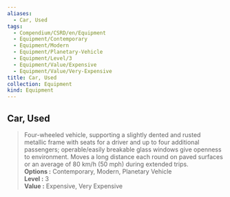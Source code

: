```yaml
---
aliases:
  - Car, Used
tags:
  - Compendium/CSRD/en/Equipment
  - Equipment/Contemporary
  - Equipment/Modern
  - Equipment/Planetary-Vehicle
  - Equipment/Level/3
  - Equipment/Value/Expensive
  - Equipment/Value/Very-Expensive
title: Car, Used
collection: Equipment
kind: Equipment
---
```

## Car, Used  
  
>Four-wheeled vehicle, supporting a slightly dented and rusted metallic frame with seats for a driver and up to four additional passengers; operable/easily breakable glass windows give openness to environment. Moves a long distance each round on paved surfaces or an average of 80 km/h (50 mph) during extended trips.  
> **Options :** Contemporary, Modern, Planetary Vehicle  
> **Level :** 3  
> **Value :** Expensive, Very Expensive